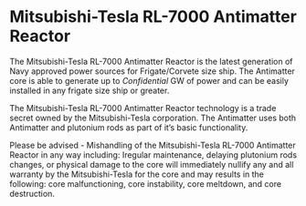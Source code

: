 ﻿---
status : 2
securityClass : 0
name : Reactor
---

# Mitsubishi-Tesla RL-7000 Antimatter Reactor


The Mitsubishi-Tesla RL-7000 Antimatter Reactor is the latest generation of Navy approved power sources for Frigate/Corvete size ship. The Antimatter core is able to generate up to *Confidential* GW of power and can be easily installed in any frigate size ship or greater.

The Mitsubishi-Tesla RL-7000 Antimatter Reactor technology is a trade secret owned by the Mitsubishi-Tesla corporation. The Antimatter uses both Antimatter and plutonium rods as part of it’s basic functionality. 

Please be advised - Mishandling of the Mitsubishi-Tesla RL-7000 Antimatter Reactor in any way including: Iregular maintenance, delaying plutonium rods changes, or physical damage to the core will immediately nullify any and all warranty by the Mitsubishi-Tesla for the core and may results in the following: core malfunctioning, core instability, core meltdown, and core destruction.